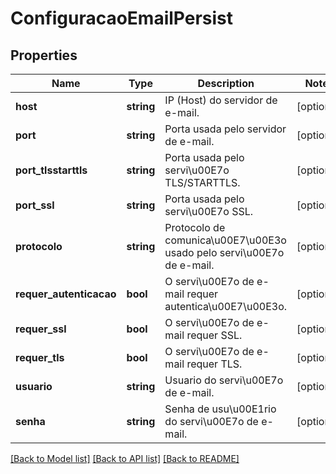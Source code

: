 # ConfiguracaoEmailPersist

## Properties
Name | Type | Description | Notes
------------ | ------------- | ------------- | -------------
**host** | **string** | IP (Host) do servidor de e-mail. | [optional] 
**port** | **string** | Porta usada pelo servidor de e-mail. | [optional] 
**port_tlsstarttls** | **string** | Porta usada pelo servi\u00E7o TLS/STARTTLS. | [optional] 
**port_ssl** | **string** | Porta usada pelo servi\u00E7o SSL. | [optional] 
**protocolo** | **string** | Protocolo de comunica\u00E7\u00E3o usado pelo servi\u00E7o de e-mail. | [optional] 
**requer_autenticacao** | **bool** | O servi\u00E7o de e-mail requer autentica\u00E7\u00E3o. | [optional] 
**requer_ssl** | **bool** | O servi\u00E7o de e-mail requer SSL. | [optional] 
**requer_tls** | **bool** | O servi\u00E7o de e-mail requer TLS. | [optional] 
**usuario** | **string** | Usuario do servi\u00E7o de e-mail. | [optional] 
**senha** | **string** | Senha de usu\u00E1rio do servi\u00E7o de e-mail. | [optional] 

[[Back to Model list]](../README.md#documentation-for-models) [[Back to API list]](../README.md#documentation-for-api-endpoints) [[Back to README]](../README.md)


